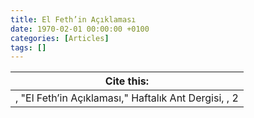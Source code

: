 ```yaml
---
title: El Feth’in Açıklaması
date: 1970-02-01 00:00:00 +0100
categories: [Articles]
tags: []
---
```




| Cite this:   |
|--------|
| , "El Feth’in Açıklaması," Haftalık Ant Dergisi, , 2 


